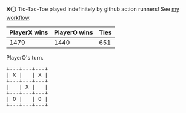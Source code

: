 :x::o: Tic-Tac-Toe played indefinitely by github action runners! See [my workflow](.github/workflows/play.yaml).

|PlayerX wins|PlayerO wins|Ties|
|-|-|-|
|1479|1440|651|

PlayerO's turn.

<pre>
+---+---+---+
| X |   | X |
+---+---+---+
|   | X |   |
+---+---+---+
| O |   | O |
+---+---+---+
</pre>